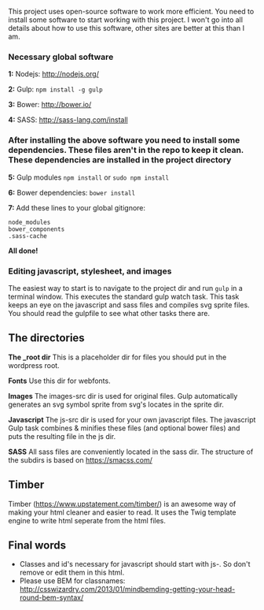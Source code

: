 This project uses open-source software to work more efficient. You need to install some software to start working with this project. I won't go into all details about how to use this software, other sites are better at this than I am.

### Necessary global software
**1:**
Nodejs: http://nodejs.org/

**2:**
Gulp: ```npm install -g gulp```

**3:**
Bower: http://bower.io/

**4:**
SASS: http://sass-lang.com/install

### After installing the above software you need to install some dependencies. These files aren't in the repo to keep it clean. These dependencies are installed in the project directory

**5:**
Gulp modules
```npm install``` or ```sudo npm install```

**6:**
Bower dependencies:
```bower install```

**7:**
Add these lines to your global gitignore:
```
node_modules
bower_components
.sass-cache
```

**All done!**

### Editing javascript, stylesheet, and images
The easiest way to start is to navigate to the project dir and run ```gulp``` in a terminal window. This executes the standard gulp watch task. This task keeps an eye on the javascript and sass files and compiles svg sprite files. You should read the gulpfile to see what other tasks there are.

## The directories
**The _root dir**
This is a placeholder dir for files you should put in the wordpress root.

**Fonts**
Use this dir for webfonts.

**Images**
The images-src dir is used for original files. Gulp automatically generates an svg symbol sprite from svg's locates in the sprite dir.

**Javascript**
The js-src dir is used for your own javascript files. The javascript Gulp task combines & minifies these files (and optional bower files) and puts the resulting file in the js dir.

**SASS**
All sass files are conveniently located in the sass dir. The structure of the subdirs is based on https://smacss.com/

## Timber
Timber (https://www.upstatement.com/timber/) is an awesome way of making your html cleaner and easier to read. It uses the Twig template engine to write html seperate from the html files.


## Final words
* Classes and id's necessary for javascript should start with js-. So don't remove or edit them in this html.
* Please use BEM for classnames: http://csswizardry.com/2013/01/mindbemding-getting-your-head-round-bem-syntax/

